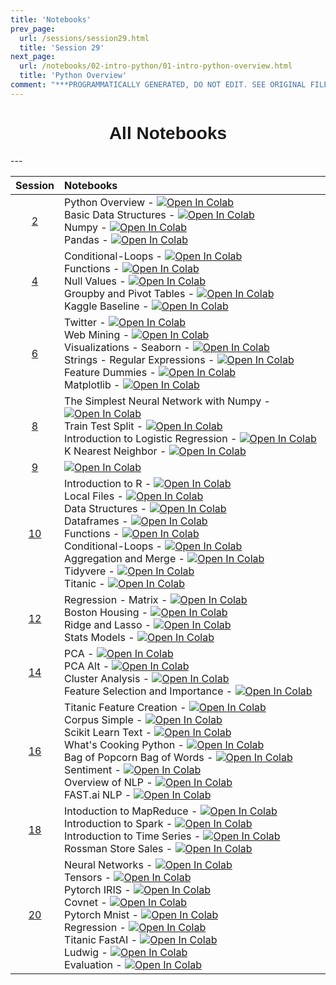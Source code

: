 ```yaml
---
title: 'Notebooks'
prev_page:
  url: /sessions/session29.html
  title: 'Session 29'
next_page:
  url: /notebooks/02-intro-python/01-intro-python-overview.html
  title: 'Python Overview'
comment: "***PROGRAMMATICALLY GENERATED, DO NOT EDIT. SEE ORIGINAL FILES IN /content***"
---
```

<h1  style="font-family:  Verdana,  Geneva,  sans-serif;  text-align:center;">All  Notebooks</h1> 
--- 

|  Session  |  Notebooks  |
|  :---:  |  :-----  |
|  [2](https://rpi.analyticsdojo.com/sessions/session2)  |  Python  Overview  -  [![Open  In  Colab](https://colab.research.google.com/assets/colab-badge.svg)](https://colab.research.google.com/github/RPI-DATA/course-intro-ml-app/blob/master/content/notebooks/02-intro-python/01-intro-python-overview.ipynb)<br>Basic  Data  Structures  -  [![Open  In  Colab](https://colab.research.google.com/assets/colab-badge.svg)](https://colab.research.google.com/github/RPI-DATA/course-intro-ml-app/blob/master/content/notebooks/02-intro-python/02-intro-python-datastructures.ipynb)<br>Numpy  -  [![Open  In  Colab](https://colab.research.google.com/assets/colab-badge.svg)](https://colab.research.google.com/github/RPI-DATA/course-intro-ml-app/blob/master/content/notebooks/02-intro-python/03-intro-python-numpy.ipynb)<br>Pandas  -  [![Open  In  Colab](https://colab.research.google.com/assets/colab-badge.svg)](https://colab.research.google.com/github/RPI-DATA/course-intro-ml-app/blob/master/content/notebooks/02-intro-python/04-intro-python-pandas.ipynb)  |
|  [4](https://rpi.analyticsdojo.com/sessions/session4)  |  Conditional-Loops  -  [![Open  In  Colab](https://colab.research.google.com/assets/colab-badge.svg)](https://colab.research.google.com/github/RPI-DATA/course-intro-ml-app/blob/master/content/notebooks/04-python/01-intro-python-conditionals-loops.ipynb)<br>Functions  -  [![Open  In  Colab](https://colab.research.google.com/assets/colab-badge.svg)](https://colab.research.google.com/github/RPI-DATA/course-intro-ml-app/blob/master/content/notebooks/04-python/02-intro-python-functions.ipynb)<br>Null  Values  -  [![Open  In  Colab](https://colab.research.google.com/assets/colab-badge.svg)](https://colab.research.google.com/github/RPI-DATA/course-intro-ml-app/blob/master/content/notebooks/04-python/03-intro-python-null-values.ipynb)<br>Groupby  and  Pivot  Tables  -  [![Open  In  Colab](https://colab.research.google.com/assets/colab-badge.svg)](https://colab.research.google.com/github/RPI-DATA/course-intro-ml-app/blob/master/content/notebooks/04-python/04-intro-python-groupby.ipynb)<br>Kaggle  Baseline  -  [![Open  In  Colab](https://colab.research.google.com/assets/colab-badge.svg)](https://colab.research.google.com/github/RPI-DATA/course-intro-ml-app/blob/master/content/notebooks/04-python/05-intro-kaggle-baseline.ipynb)  |
|  [6](https://rpi.analyticsdojo.com/sessions/session6)  |  Twitter  -  [![Open  In  Colab](https://colab.research.google.com/assets/colab-badge.svg)](https://colab.research.google.com/github/RPI-DATA/course-intro-ml-app/blob/master/content/notebooks/06-viz-api-scraper/01-intro-api-twitter.ipynb)<br>Web  Mining  -  [![Open  In  Colab](https://colab.research.google.com/assets/colab-badge.svg)](https://colab.research.google.com/github/RPI-DATA/course-intro-ml-app/blob/master/content/notebooks/06-viz-api-scraper/02-intro-python-webmining.ipynb)<br>Visualizations  -  Seaborn  -  [![Open  In  Colab](https://colab.research.google.com/assets/colab-badge.svg)](https://colab.research.google.com/github/RPI-DATA/course-intro-ml-app/blob/master/content/notebooks/06-viz-api-scraper/03-visualization-python-seaborn.ipynb)<br>Strings  -  Regular  Expressions  -  [![Open  In  Colab](https://colab.research.google.com/assets/colab-badge.svg)](https://colab.research.google.com/github/RPI-DATA/course-intro-ml-app/blob/master/content/notebooks/06-viz-api-scraper/04-strings-regular-expressions.ipynb)<br>Feature  Dummies  -  [![Open  In  Colab](https://colab.research.google.com/assets/colab-badge.svg)](https://colab.research.google.com/github/RPI-DATA/course-intro-ml-app/blob/master/content/notebooks/06-viz-api-scraper/05-features-dummies.ipynb)<br>Matplotlib  -  [![Open  In  Colab](https://colab.research.google.com/assets/colab-badge.svg)](https://colab.research.google.com/github/RPI-DATA/course-intro-ml-app/blob/master/content/notebooks/06-viz-api-scraper/ALT-visualization-python-matplotlib.ipynb)  |
|  [8](https://rpi.analyticsdojo.com/sessions/session8)  |  The  Simplest  Neural  Network  with  Numpy  -  [![Open  In  Colab](https://colab.research.google.com/assets/colab-badge.svg)](https://colab.research.google.com/github/RPI-DATA/course-intro-ml-app/blob/master/content/notebooks/08-intro-modeling/01-neural-networks.ipynb)<br>Train  Test  Split  -  [![Open  In  Colab](https://colab.research.google.com/assets/colab-badge.svg)](https://colab.research.google.com/github/RPI-DATA/course-intro-ml-app/blob/master/content/notebooks/08-intro-modeling/02-train-test-split.ipynb)<br>Introduction  to  Logistic  Regression  -  [![Open  In  Colab](https://colab.research.google.com/assets/colab-badge.svg)](https://colab.research.google.com/github/RPI-DATA/course-intro-ml-app/blob/master/content/notebooks/08-intro-modeling/03-intro-logistic-knn.ipynb)<br>K  Nearest  Neighbor  -  [![Open  In  Colab](https://colab.research.google.com/assets/colab-badge.svg)](https://colab.research.google.com/github/RPI-DATA/course-intro-ml-app/blob/master/content/notebooks/08-intro-modeling/04-knn.ipynb)  |
|  [9](https://rpi.analyticsdojo.com/sessions/session9)  |  [![Open  In  Colab](https://colab.research.google.com/assets/colab-badge.svg)](https://colab.research.google.com/github/RPI-DATA/course-intro-ml-app/blob/master/content/notebooks/assignments/05-starter.ipynb)  |
|  [10](https://rpi.analyticsdojo.com/sessions/session10)  |  Introduction  to  R  -  [![Open  In  Colab](https://colab.research.google.com/assets/colab-badge.svg)](https://notebooks.azure.com/anon-jhavvq/projects/r-jupyter-examples)<br>Local  Files  -  [![Open  In  Colab](https://colab.research.google.com/assets/colab-badge.svg)](https://notebooks.azure.com/anon-jhavvq/projects/r-jupyter-examples)<br>Data  Structures  -  [![Open  In  Colab](https://colab.research.google.com/assets/colab-badge.svg)](https://notebooks.azure.com/anon-jhavvq/projects/r-jupyter-examples)<br>Dataframes  -  [![Open  In  Colab](https://colab.research.google.com/assets/colab-badge.svg)](https://notebooks.azure.com/anon-jhavvq/projects/r-jupyter-examples)<br>Functions  -  [![Open  In  Colab](https://colab.research.google.com/assets/colab-badge.svg)](https://notebooks.azure.com/anon-jhavvq/projects/r-jupyter-examples)<br>Conditional-Loops  -  [![Open  In  Colab](https://colab.research.google.com/assets/colab-badge.svg)](https://notebooks.azure.com/anon-jhavvq/projects/r-jupyter-examples)<br>Aggregation  and  Merge  -  [![Open  In  Colab](https://colab.research.google.com/assets/colab-badge.svg)](https://notebooks.azure.com/anon-jhavvq/projects/r-jupyter-examples)<br>Tidyvere  -  [![Open  In  Colab](https://colab.research.google.com/assets/colab-badge.svg)](https://notebooks.azure.com/anon-jhavvq/projects/r-jupyter-examples)<br>Titanic  -  [![Open  In  Colab](https://colab.research.google.com/assets/colab-badge.svg)](https://notebooks.azure.com/anon-jhavvq/projects/r-jupyter-examples)  |
|  [12](https://rpi.analyticsdojo.com/sessions/session12)  |  Regression  -  Matrix  -  [![Open  In  Colab](https://colab.research.google.com/assets/colab-badge.svg)](https://colab.research.google.com/github/RPI-DATA/course-intro-ml-app/blob/master/content/notebooks/12-intro-modeling-2/01-matrix-regression-gradient-decent-python.ipynb)<br>Boston  Housing  -  [![Open  In  Colab](https://colab.research.google.com/assets/colab-badge.svg)](https://colab.research.google.com/github/RPI-DATA/course-intro-ml-app/blob/master/content/notebooks/12-intro-modeling-2/02-regression-boston-housing-python.ipynb)<br>Ridge  and  Lasso  -  [![Open  In  Colab](https://colab.research.google.com/assets/colab-badge.svg)](https://colab.research.google.com/github/RPI-DATA/course-intro-ml-app/blob/master/content/notebooks/12-intro-modeling-2/03-ridge-lasso-python.ipynb)<br>Stats  Models  -  [![Open  In  Colab](https://colab.research.google.com/assets/colab-badge.svg)](https://colab.research.google.com/github/RPI-DATA/course-intro-ml-app/blob/master/content/notebooks/12-intro-modeling-2/04-stats-models.ipynb)  |
|  [14](https://rpi.analyticsdojo.com/sessions/session14)  |  PCA  -  [![Open  In  Colab](https://colab.research.google.com/assets/colab-badge.svg)](https://colab.research.google.com/github/RPI-DATA/course-intro-ml-app/blob/master/content/notebooks/14-unsupervised/01-introduction-pca.ipynb)<br>PCA  Alt  -  [![Open  In  Colab](https://colab.research.google.com/assets/colab-badge.svg)](https://colab.research.google.com/github/RPI-DATA/course-intro-ml-app/blob/master/content/notebooks/14-unsupervised/02-pca2.ipynb)<br>Cluster  Analysis  -  [![Open  In  Colab](https://colab.research.google.com/assets/colab-badge.svg)](https://colab.research.google.com/github/RPI-DATA/course-intro-ml-app/blob/master/content/notebooks/14-unsupervised/03-kmeans.ipynb)<br>Feature  Selection  and  Importance  -  [![Open  In  Colab](https://colab.research.google.com/assets/colab-badge.svg)](https://colab.research.google.com/github/RPI-DATA/course-intro-ml-app/blob/master/content/notebooks/14-unsupervised/04-regression-feature-selection.ipynb)  |
|  [16](https://rpi.analyticsdojo.com/sessions/session16)  |  Titanic  Feature  Creation  -  [![Open  In  Colab](https://colab.research.google.com/assets/colab-badge.svg)](https://colab.research.google.com/github/RPI-DATA/course-intro-ml-app/blob/master/content/notebooks/16-intro-nlp/01-titanic-features.ipynb)<br>Corpus  Simple  -  [![Open  In  Colab](https://colab.research.google.com/assets/colab-badge.svg)](https://colab.research.google.com/github/RPI-DATA/course-intro-ml-app/blob/master/content/notebooks/16-intro-nlp/02-corpus-simple.ipynb)<br>Scikit  Learn  Text  -  [![Open  In  Colab](https://colab.research.google.com/assets/colab-badge.svg)](https://colab.research.google.com/github/RPI-DATA/course-intro-ml-app/blob/master/content/notebooks/16-intro-nlp/03-scikit-learn-text.ipynb)<br>What's  Cooking  Python  -  [![Open  In  Colab](https://colab.research.google.com/assets/colab-badge.svg)](https://colab.research.google.com/github/RPI-DATA/course-intro-ml-app/blob/master/content/notebooks/16-intro-nlp/04-what-cooking-python.ipynb)<br>Bag  of  Popcorn  Bag  of  Words  -  [![Open  In  Colab](https://colab.research.google.com/assets/colab-badge.svg)](https://colab.research.google.com/github/RPI-DATA/course-intro-ml-app/blob/master/content/notebooks/16-intro-nlp/05-bag-popcorn-bag-words.ipynb)<br>Sentiment  -  [![Open  In  Colab](https://colab.research.google.com/assets/colab-badge.svg)](https://colab.research.google.com/github/RPI-DATA/course-intro-ml-app/blob/master/content/notebooks/16-intro-nlp/06-sentiment.ipynb)<br>Overview  of  NLP  -  [![Open  In  Colab](https://colab.research.google.com/assets/colab-badge.svg)](https://colab.research.google.com/github/RPI-DATA/course-intro-ml-app/blob/master/content/notebooks/16-intro-nlp/02-intro-nlp.ipynb)<br>FAST.ai  NLP  -  [![Open  In  Colab](https://colab.research.google.com/assets/colab-badge.svg)](https://colab.research.google.com/github/RPI-DATA/course-intro-ml-app/blob/master/content/notebooks/16-intro-nlp/07-fastai-imdb.ipynb)  |
|  [18](https://rpi.analyticsdojo.com/sessions/session18)  |  Intoduction  to  MapReduce  -  [![Open  In  Colab](https://colab.research.google.com/assets/colab-badge.svg)](https://colab.research.google.com/github/RPI-DATA/course-intro-ml-app/blob/master/content/notebooks/18-big-data/01-intro-mapreduce.ipynb)<br>Introduction  to  Spark  -  [![Open  In  Colab](https://colab.research.google.com/assets/colab-badge.svg)](https://colab.research.google.com/github/RPI-DATA/course-intro-ml-app/blob/master/content/notebooks/18-big-data/02-intro-spark.ipynb)<br>Introduction  to  Time  Series  -  [![Open  In  Colab](https://colab.research.google.com/assets/colab-badge.svg)](https://colab.research.google.com/github/RPI-DATA/course-intro-ml-app/blob/master/content/notebooks/18-intro-timeseries/01-time-series.ipynb)<br>Rossman  Store  Sales  -  [![Open  In  Colab](https://colab.research.google.com/assets/colab-badge.svg)](https://colab.research.google.com/github/RPI-DATA/course-intro-ml-app/blob/master/content/notebooks/18-intro-timeseries/02-forcasting-rossman.ipynb)  |
|  [20](https://rpi.analyticsdojo.com/sessions/session20)  |  Neural  Networks  -  [![Open  In  Colab](https://colab.research.google.com/assets/colab-badge.svg)](https://colab.research.google.com/github/RPI-DATA/course-intro-ml-app/blob/master/content/notebooks/20-deep-learning1/01-neural-networks.ipynb)<br>Tensors  -  [![Open  In  Colab](https://colab.research.google.com/assets/colab-badge.svg)](https://colab.research.google.com/github/RPI-DATA/course-intro-ml-app/blob/master/content/notebooks/20-deep-learning1/02-tensor-tutorial.ipynb)<br>Pytorch  IRIS  -  [![Open  In  Colab](https://colab.research.google.com/assets/colab-badge.svg)](https://colab.research.google.com/github/RPI-DATA/course-intro-ml-app/blob/master/content/notebooks/20-deep-learning1/03-pytorch-iris.ipynb)<br>Covnet  -  [![Open  In  Colab](https://colab.research.google.com/assets/colab-badge.svg)](https://colab.research.google.com/github/RPI-DATA/course-intro-ml-app/blob/master/content/notebooks/20-deep-learning1/04-covnet-tutorial.ipynb)<br>Pytorch  Mnist  -  [![Open  In  Colab](https://colab.research.google.com/assets/colab-badge.svg)](https://colab.research.google.com/github/RPI-DATA/course-intro-ml-app/blob/master/content/notebooks/20-deep-learning1/05-pytorch-mnist.ipynb)<br>Regression  -  [![Open  In  Colab](https://colab.research.google.com/assets/colab-badge.svg)](https://colab.research.google.com/github/RPI-DATA/course-intro-ml-app/blob/master/content/notebooks/20-deep-learning1/06-regression-bh-pytorch.ipynb)<br>Titanic  FastAI  -  [![Open  In  Colab](https://colab.research.google.com/assets/colab-badge.svg)](https://colab.research.google.com/github/RPI-DATA/course-intro-ml-app/blob/master/content/notebooks/20-deep-learning1/07-titanic-fastai.ipynb)<br>Ludwig  -  [![Open  In  Colab](https://colab.research.google.com/assets/colab-badge.svg)](https://colab.research.google.com/github/RPI-DATA/course-intro-ml-app/blob/master/content/notebooks/20-deep-learning1/08-ludwig.ipynb)<br>Evaluation  -  [![Open  In  Colab](https://colab.research.google.com/assets/colab-badge.svg)](https://colab.research.google.com/github/RPI-DATA/course-intro-ml-app/blob/master/content/notebooks/20-deep-learning1/09-evaluation.ipynb)  |
